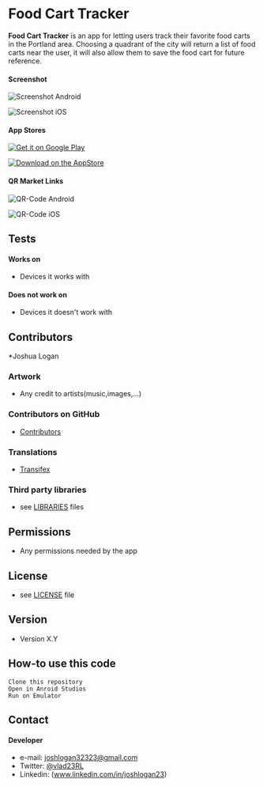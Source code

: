 Food Cart Tracker
======
**Food Cart Tracker** is an app for letting users track their favorite food carts in the Portland area. Choosing a quadrant of the city will return a list of food carts near the user, it will also allow them to save the food cart for future reference.

#### Screenshot
![Screenshot Android](http://url/screenshot-appname-android.png "screenshot Android")

![Screenshot iOS](http://url/screenshot-appname-ios.png "screenshot iOS")

#### App Stores
<!-- edit this image location -->
[![Get it on Google Play](https://raw.github.com/repat/README-template/master/googleplay.png)](https://play.google.com/store/apps/details?id=com.package.path)

<!-- edit this image location -->
[![Download on the AppStore](https://raw.github.com/repat/README-template/master/appstore.png)](https://itunes.apple.com/app/id123456)

#### QR Market Links
![QR-Code Android](http://url/qrcode-appname-android.png)

![QR-Code iOS](http://url/qrcode-appname-ios.png)

## Tests
#### Works on
* Devices it works with

#### Does not work on
* Devices it doesn't work with

## Contributors
*Joshua Logan

### Artwork
* Any credit to artists(music,images,...)

### Contributors on GitHub
* [Contributors](https://github.com/vladtheinhaler23/Android-FCT/graphs/contributors)

### Translations
* [Transifex](https://www.transifex.com/projects/p/appname/)

### Third party libraries
* see [LIBRARIES](https://github.com/username/appname/blob/master/LIBRARIES.md) files

## Permissions
* Any permissions needed by the app

## License 
* see [LICENSE](https://github.com/username/appname/blob/master/LICENSE.md) file

## Version 
* Version X.Y

## How-to use this code
```
Clone this repository
Open in Anroid Studios
Run on Emulator
```

## Contact
#### Developer
* e-mail: joshlogan32323@gmail.com
* Twitter: [@vlad23RL](https://twitter.com/Vlad23RL "@vlad23RL on twitter")
* Linkedin: (www.linkedin.com/in/joshlogan23)
